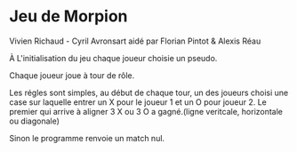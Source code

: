 # Jeu de Morpion

Vivien Richaud - Cyril Avronsart
aidé par Florian Pintot & Alexis Réau

À L'initialisation du jeu chaque joueur choisie un pseudo.

Chaque joueur joue à tour de rôle.

Les régles sont simples, au début de chaque tour, un des joueurs choisi une case sur laquelle entrer un X pour le joueur 1 et un O pour joueur 2. Le premier qui arrive à aligner 3 X ou 3 O a gagné.(ligne veritcale, horizontale ou diagonale)

Sinon le programme renvoie un match nul.
